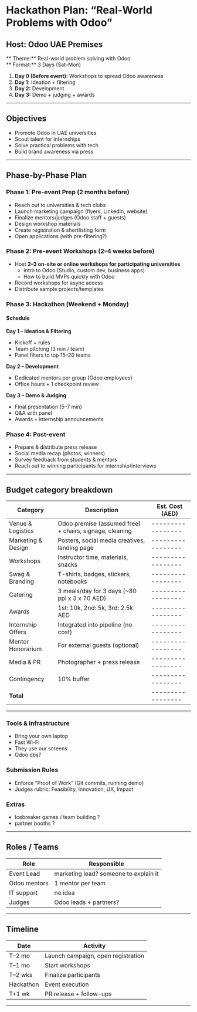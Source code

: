 # Hackathon Plan: “Real-World Problems with Odoo”

##  Host: Odoo UAE Premises  
** Theme:** Real-world problem solving with Odoo  
** Format:** 3 Days (Sat–Mon)  
1. **Day 0 (Before event):** Workshops to spread Odoo awareness  
2. **Day 1:** Ideation + filtering  
3. **Day 2:** Development  
4. **Day 3:** Demo + judging + awards

---

## Objectives
- Promote Odoo in UAE universities
- Scout talent for internships
- Solve practical problems with tech
- Build brand awareness via press

---

##  Phase-by-Phase Plan

### Phase 1: Pre-event Prep (2 months before)
- Reach out to universities & tech clubs
- Launch marketing campaign (flyers, LinkedIn, website)
- Finalize mentors/judges (Odoo staff + guests)
- Design workshop materials
- Create registration & shortlisting form
- Open applications (with pre-filtering?)

###  Phase 2: Pre-event Workshops (2–4 weeks before)
- Host **2–3 on-site or online workshops for participating universities**
  - Intro to Odoo (Studio, custom dev, business apps)
  - How to build MVPs quickly with Odoo
- Record workshops for async access
- Distribute sample projects/templates

###  Phase 3: Hackathon (Weekend + Monday)

#### Schedule

**Day 1 – Ideation & Filtering**
- Kickoff + rules
- Team pitching (3 min / team)
- Panel filters to top 15–20 teams

**Day 2 – Development**
- Dedicated mentors per group (Odoo employees)
- Office hours + 1 checkpoint review

**Day 3 – Demo & Judging**
- Final presentation (5–7 min)
- Q&A with panel
- Awards + internship announcements

### Phase 4: Post-event
- Prepare & distribute press release
- Social media recap (photos, winners)
- Survey feedback from students & mentors
- Reach out to winning participants for internship/interviews

---

##  Budget category breakdown

| Category              | Description                                                   | Est. Cost (AED) |
|-----------------------|---------------------------------------------------------------|-----------------|
| Venue & Logistics     | Odoo premise (assumed free) + chairs, signage, cleaning       |-----------------|
| Marketing & Design    | Posters, social media creatives, landing page                 |-----------------|
| Workshops             | Instructor time, materials, snacks                            |-----------------|
| Swag & Branding       | T-shirts, badges, stickers, notebooks                         |-----------------|
| Catering              | 3 meals/day for 3 days (~80 ppl x 3 x 70 AED)                 |-----------------|
| Awards                | 1st: 10k, 2nd: 5k, 3rd: 2.5k AED                              |-----------------|
| Internship Offers     | Integrated into pipeline (no cost)                            |-----------------|
| Mentor Honorarium     | For external guests (optional)                                |-----------------|
| Media & PR            | Photographer + press release                                  |-----------------|
| Contingency           | 10% buffer                                                    |-----------------|
| **Total**             |                                                               |-----------------|

---

### Tools & Infrastructure
- Bring your own laptop
- Fast Wi-Fi
- They use our screens
- Odoo dbs?

### Submission Rules
- Enforce “Proof of Work” (Git commits, running demo)
- Judges rubric: Feasibility, Innovation, UX, Impact

### Extras
- Icebreaker games / team building ?
-  partner booths ?

---

## Roles / Teams

| Role                | Responsible            |
|---------------------|------------------------|
| Event Lead          | marketing lead? someone to explain it     |
| Odoo mentors        | 1 mentor per team      |
| IT support          |  no idea|
| Judges              | Odoo leads + partners?    |

---

## Timeline

| Date       | Activity                        |
|------------|---------------------------------|
| T–2 mo     | Launch campaign, open registration |
| T–1 mo     | Start workshops                 |
| T–2 wks    | Finalize participants           |
| Hackathon | Event execution                  |
| T+1 wk     | PR release + follow-ups         |

---
